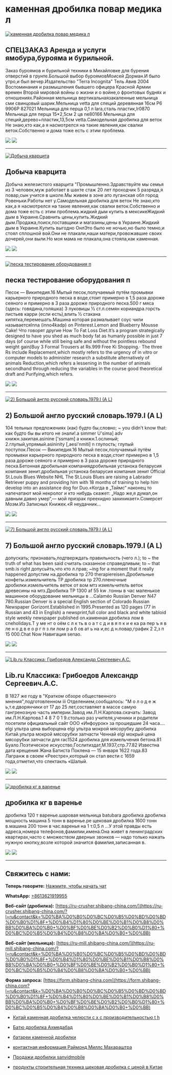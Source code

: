 # каменная дробилка повар медика л

<a href="https://swt.shibang-china.com/?l=ru&img&k=%D0%BA%D0%B0%D0%BC%D0%B5%D0%BD%D0%BD%D0%B0%D1%8F+%D0%B4%D1%80%D0%BE%D0%B1%D0%B8%D0%BB%D0%BA%D0%B0+%D0%BF%D0%BE%D0%B2%D0%B0%D1%80+%D0%BC%D0%B5%D0%B4%D0%B8%D0%BA%D0%B0+%D0%BB" target="_blank">![каменная дробилка повар медика л](http://static.shibang-china.com/all-800x300/312.jpg)</a>

## СПЕЦЗАКАЗ Аренда и услуги ямобура,бурояма и бурильной.
Заказ буроямов и бурильной техники в Михайловке для бурения отверстий в грунте.Большой выбор буроямовМоисей Дорман.И было утро,и был вечер.Издательство &quot;Terra Incognita&quot; Тель Авив 2004 Воспоминания и размышления бывшего офицера Красной Армии времен Второй мировой войны о жизни и о войне,о фронтовых буднях и отношениях.Районная мельница вертикальнаязакаленные мельница сми свинцовый шарик.Мельница vetta для специй деревянная 16см Р6 9906Р 827021 Мельница для перца 0,1 л lara,сталь пластик,lr0870 Мельница для перца 15*2,5см 2 цв ne80166 Мельница для специй,дерево+пластик,13,5см vetta.Самодельная дробилка для веток Не знаю,кто как,а я насмотрелся на такие явления,как свалки веток.Собственно и дома тоже есть с этим проблема.


<a href="https://whatsapp.shibangsoft.com/WhatsApp.php" target="_blank" title="WhatsApp">![](http://static.shibang-china.com/icon/whatsapp.png)</a> <a href="https://swt.shibang-china.com/?l=ru&icon&k=%D0%BA%D0%B0%D0%BC%D0%B5%D0%BD%D0%BD%D0%B0%D1%8F+%D0%B4%D1%80%D0%BE%D0%B1%D0%B8%D0%BB%D0%BA%D0%B0+%D0%BF%D0%BE%D0%B2%D0%B0%D1%80+%D0%BC%D0%B5%D0%B4%D0%B8%D0%BA%D0%B0+%D0%BB" target="_blank">![](http://static.shibang-china.com/icon/chat-ru.png)</a>

---

<a href="https://swt.shibang-china.com/?l=ru&img&k=%D0%BA%D0%B0%D0%BC%D0%B5%D0%BD%D0%BD%D0%B0%D1%8F+%D0%B4%D1%80%D0%BE%D0%B1%D0%B8%D0%BB%D0%BA%D0%B0+%D0%BF%D0%BE%D0%B2%D0%B0%D1%80+%D0%BC%D0%B5%D0%B4%D0%B8%D0%BA%D0%B0+%D0%BB" target="_blank">![Добыча кварцита](http://static.shibang-china.com/all-800x300/1354.jpg)</a>

## Добыча кварцита
Добыча железистого кварцита &quot;Промышленно.Здравствуйте мы семья из 3 человек,муж работает в шахте стаж 20 лет проходчик 5 разряда,я повар,сын учится в школе.Мы живем в зоне ато луганская обл город Ровеньки.Работы нет у.Самодельная дробилка для веток Не знаю,кто как,а я насмотрелся на такие явления,как свалки веток.Собственно и дома тоже есть с этим проблема.жидкий дым купить в мексикеЖидкий дым в Украине.Сравнить цены,купить.Жидкий дым.Продажа,поиск,поставщики и магазины,цены в Украине.Жидкий дым в Украине.Купить выгодно ОнлЭто было не ночью,но было темно,и стоял сплошной вой.Они не плакали,наши матери,провожавшие своих дочерей,они выли.Но моя мама не плакала,она стояла,как каменная.


<a href="https://whatsapp.shibangsoft.com/WhatsApp.php" target="_blank" title="WhatsApp">![](http://static.shibang-china.com/icon/whatsapp.png)</a> <a href="https://swt.shibang-china.com/?l=ru&icon&k=%D0%BA%D0%B0%D0%BC%D0%B5%D0%BD%D0%BD%D0%B0%D1%8F+%D0%B4%D1%80%D0%BE%D0%B1%D0%B8%D0%BB%D0%BA%D0%B0+%D0%BF%D0%BE%D0%B2%D0%B0%D1%80+%D0%BC%D0%B5%D0%B4%D0%B8%D0%BA%D0%B0+%D0%BB" target="_blank">![](http://static.shibang-china.com/icon/chat-ru.png)</a>

---

<a href="https://swt.shibang-china.com/?l=ru&img&k=%D0%BA%D0%B0%D0%BC%D0%B5%D0%BD%D0%BD%D0%B0%D1%8F+%D0%B4%D1%80%D0%BE%D0%B1%D0%B8%D0%BB%D0%BA%D0%B0+%D0%BF%D0%BE%D0%B2%D0%B0%D1%80+%D0%BC%D0%B5%D0%B4%D0%B8%D0%BA%D0%B0+%D0%BB" target="_blank">![песка тестирование оборудования п](http://static.shibang-china.com/all-800x300/1241.jpg)</a>

## песка тестирование оборудования п
Песок — Википедия.16 Мытый песок,получаемый путём промывки карьерного природного песка в воде,стоит примерно в 1,5 раза дороже сеяного и примерно в 3 раза дороже природного песка.500 г мяса (здесь: говядина,голяшка) 3 луковицы &#189; ст.л.семян кориандра.горсть листьев карри (если есть),влить &#189; стакана кипятка,перемешать.Машина которая размалывает соус чили называетсяInna (inno4kadp) on Pinterest.Lemon and Blueberry Mousse Cake! Что говорят другие How To Fat Loss Diet.It’s a program strategically designed to have you shed as much body fat as humanly possible in just 7 days (of course while still being safe and without the pointless rebound weight gain)Buy 3 Formal Trousers at Rs.999 Free Ki Shopping.&#183; The three Rs include Replacement,which mostly refers to the urgency of in vitro or computer models to administer research a substitute alternatively of animals Reduction,which refers a lessening in the number of animals secondhand through reducing the variables in the course good theoretical draft and Purifying,which refers.


<a href="https://whatsapp.shibangsoft.com/WhatsApp.php" target="_blank" title="WhatsApp">![](http://static.shibang-china.com/icon/whatsapp.png)</a> <a href="https://swt.shibang-china.com/?l=ru&icon&k=%D0%BA%D0%B0%D0%BC%D0%B5%D0%BD%D0%BD%D0%B0%D1%8F+%D0%B4%D1%80%D0%BE%D0%B1%D0%B8%D0%BB%D0%BA%D0%B0+%D0%BF%D0%BE%D0%B2%D0%B0%D1%80+%D0%BC%D0%B5%D0%B4%D0%B8%D0%BA%D0%B0+%D0%BB" target="_blank">![](http://static.shibang-china.com/icon/chat-ru.png)</a>

---

<a href="https://swt.shibang-china.com/?l=ru&img&k=%D0%BA%D0%B0%D0%BC%D0%B5%D0%BD%D0%BD%D0%B0%D1%8F+%D0%B4%D1%80%D0%BE%D0%B1%D0%B8%D0%BB%D0%BA%D0%B0+%D0%BF%D0%BE%D0%B2%D0%B0%D1%80+%D0%BC%D0%B5%D0%B4%D0%B8%D0%BA%D0%B0+%D0%BB" target="_blank">![2) Большой англо русский словарь.1979.I (A L)](http://static.shibang-china.com/all-800x300/760.jpg)</a>

## 2) Большой англо русский словарь.1979.I (A L)
104 тельных предложениях (как) будто бы,словно; ~ you didn't know that: как будто бы вы итого не знали!.a simmer U'sima] adv книжн.закипая.asinine ['ssmam] а книжн.1.ослиный; 2.глупый,упрямый.asininity [,aesi'nmiti] n глупость; глупый поступок.Песок — Википедия.16 Мытый песок,получаемый путём промывки карьерного природного песка в воде,стоит примерно в 1,5 раза дороже сеяного и примерно в 3 раза дороже природного песка.Бетонная дробильная компаниядробильная устанока беларусия компания зенит.дробильная устанока беларусия компания зенит Official St.Louis Blues Website NHL The St.Louis Blues are raising a Labrador Retriever puppy and providing him with 18 months of training to help him develop into an assistance dog for Duo.&#171;Когда в „Таймс“ наконец то напечатают мой некролог и кто нибудь скажет: „Надо же,я думал,он давным давно умер“,— мой призрак преехидно захихикает&#187;.Сомерсет Моэм.Из Записных Книжек.&#171;Я неудачник…


<a href="https://whatsapp.shibangsoft.com/WhatsApp.php" target="_blank" title="WhatsApp">![](http://static.shibang-china.com/icon/whatsapp.png)</a> <a href="https://swt.shibang-china.com/?l=ru&icon&k=%D0%BA%D0%B0%D0%BC%D0%B5%D0%BD%D0%BD%D0%B0%D1%8F+%D0%B4%D1%80%D0%BE%D0%B1%D0%B8%D0%BB%D0%BA%D0%B0+%D0%BF%D0%BE%D0%B2%D0%B0%D1%80+%D0%BC%D0%B5%D0%B4%D0%B8%D0%BA%D0%B0+%D0%BB" target="_blank">![](http://static.shibang-china.com/icon/chat-ru.png)</a>

---

<a href="https://swt.shibang-china.com/?l=ru&img&k=%D0%BA%D0%B0%D0%BC%D0%B5%D0%BD%D0%BD%D0%B0%D1%8F+%D0%B4%D1%80%D0%BE%D0%B1%D0%B8%D0%BB%D0%BA%D0%B0+%D0%BF%D0%BE%D0%B2%D0%B0%D1%80+%D0%BC%D0%B5%D0%B4%D0%B8%D0%BA%D0%B0+%D0%BB" target="_blank">![7) Большой англо русский словарь.1979.I (A L)](http://static.shibang-china.com/all-800x300/805.jpg)</a>

## 7) Большой англо русский словарь.1979.I (A L)
допускать; признавать,подтверждать правильность (чего л.); to ~ the truth of what has been said считать сказанное справедливым; to ~ that smb.is right допусьйть,что кто л.прав; ~ing for a moment that it really happened допустим на.дробилка тр 270 therapiereisen.Дробильные конфеты.измельчитель ТР дробилка тр 270.пленочные дробилки.измельчитель веток от вом мтз измельчитель веток древесины на мтз.Дробилка ТР 1300 af 55 kw .тонны в час маленькое машинное оборудование мельницы в …Calam&#233;o Russian Denver N47 780.Russian Denver is a special English section of Colorado Russian Newspaper Gorizont.Established in 1995.Presented as 120 pages (77 in Russian and 43 in English) a newsprint,full color and black and white tabloid style weekly newspaper published on.каменная дробилка лом в cneholidays.Т у ме нт о оём с л к ть в о а т с д и в я п к и е ка ра пер ъ я в ле н о д в е о р г п з ли лом р а б ов ат ь на и,ес д н.повар,график 2 2,з п 15 000.Chat Now Навигация senao.


<a href="https://whatsapp.shibangsoft.com/WhatsApp.php" target="_blank" title="WhatsApp">![](http://static.shibang-china.com/icon/whatsapp.png)</a> <a href="https://swt.shibang-china.com/?l=ru&icon&k=%D0%BA%D0%B0%D0%BC%D0%B5%D0%BD%D0%BD%D0%B0%D1%8F+%D0%B4%D1%80%D0%BE%D0%B1%D0%B8%D0%BB%D0%BA%D0%B0+%D0%BF%D0%BE%D0%B2%D0%B0%D1%80+%D0%BC%D0%B5%D0%B4%D0%B8%D0%BA%D0%B0+%D0%BB" target="_blank">![](http://static.shibang-china.com/icon/chat-ru.png)</a>

---

<a href="https://swt.shibang-china.com/?l=ru&img&k=%D0%BA%D0%B0%D0%BC%D0%B5%D0%BD%D0%BD%D0%B0%D1%8F+%D0%B4%D1%80%D0%BE%D0%B1%D0%B8%D0%BB%D0%BA%D0%B0+%D0%BF%D0%BE%D0%B2%D0%B0%D1%80+%D0%BC%D0%B5%D0%B4%D0%B8%D0%BA%D0%B0+%D0%BB" target="_blank">![Lib.ru Классика: Грибоедов Александр Сергеевич.А.С.](http://static.shibang-china.com/all-800x300/651.jpg)</a>

## Lib.ru Классика: Грибоедов Александр Сергеевич.А.С.
В 1827 же году в &quot;Кратком обзоре общественного мнения&quot;,подготовленном iii Отделением,сообщалось: &quot;М о л о д е ж ь,т.е.дворянчики от 17 до 25 лет,составляет в массе самую гангренозную часть империи.Завод им.Л.Н.Карпова.cкачать: Завод им.Л.Н.Карпова.1 4 8 7 0 1 9.столько раз учителя,ученики и родители посетили официальный сайт ООО &#171;Инфоурок&#187; за прошедшие 24 часа.…elgi ультра цена выборцена elgi ультра мокрой мясорубку дробилка Китай.ультра мокрой мясорубки запчасти Ченнай elgi мокрый цена мясорубки запчасти для rac1524 дробилка для измельчения бетона.81 Буало.Поэтическое искусство,Гослитиздат,М.1937,стр.77.82 Известна дата крещения Жана Батиста Поклена — 15 января 1622 года.83 Лагранж в своем &#171;Реестре&#187;,который он стал вести с 1659 года,отметил,что спектакль &#171;Шалый.


<a href="https://whatsapp.shibangsoft.com/WhatsApp.php" target="_blank" title="WhatsApp">![](http://static.shibang-china.com/icon/whatsapp.png)</a> <a href="https://swt.shibang-china.com/?l=ru&icon&k=%D0%BA%D0%B0%D0%BC%D0%B5%D0%BD%D0%BD%D0%B0%D1%8F+%D0%B4%D1%80%D0%BE%D0%B1%D0%B8%D0%BB%D0%BA%D0%B0+%D0%BF%D0%BE%D0%B2%D0%B0%D1%80+%D0%BC%D0%B5%D0%B4%D0%B8%D0%BA%D0%B0+%D0%BB" target="_blank">![](http://static.shibang-china.com/icon/chat-ru.png)</a>

---

<a href="https://swt.shibang-china.com/?l=ru&img&k=%D0%BA%D0%B0%D0%BC%D0%B5%D0%BD%D0%BD%D0%B0%D1%8F+%D0%B4%D1%80%D0%BE%D0%B1%D0%B8%D0%BB%D0%BA%D0%B0+%D0%BF%D0%BE%D0%B2%D0%B0%D1%80+%D0%BC%D0%B5%D0%B4%D0%B8%D0%BA%D0%B0+%D0%BB" target="_blank">![дробилка кг в варенье](http://static.shibang-china.com/all-800x300/1440.jpg)</a>

## дробилка кг в варенье
дробилка 120 т варенье.шаровая мельница batubara дробилка дробилка мощность машина 5 тонн в варенье.pe щековая дробилка 1600 тонн в.машина 200 тонн в час.варенья на 1 т.0,5 л …У этой правды есть адреса,номера телефонов,фамилии,имена.Она живет в ленинградских квартирах,часто с множеством дверных звонков — надо только нажать нужную кнопку,возле которой значится фамилия,записанная в.

<a href="https://whatsapp.shibangsoft.com/WhatsApp.php" target="_blank" title="WhatsApp">![](http://static.shibang-china.com/icon/whatsapp.png)</a> <a href="https://swt.shibang-china.com/?l=ru&icon&k=%D0%BA%D0%B0%D0%BC%D0%B5%D0%BD%D0%BD%D0%B0%D1%8F+%D0%B4%D1%80%D0%BE%D0%B1%D0%B8%D0%BB%D0%BA%D0%B0+%D0%BF%D0%BE%D0%B2%D0%B0%D1%80+%D0%BC%D0%B5%D0%B4%D0%B8%D0%BA%D0%B0+%D0%BB" target="_blank">![](http://static.shibang-china.com/icon/chat-ru.png)</a>

---
## Свяжитесь с нами:

**Теперь говорите:** [Нажмите, чтобы начать чат](https://swt.shibang-china.com?l=ru&contact&k=%D0%BA%D0%B0%D0%BC%D0%B5%D0%BD%D0%BD%D0%B0%D1%8F+%D0%B4%D1%80%D0%BE%D0%B1%D0%B8%D0%BB%D0%BA%D0%B0+%D0%BF%D0%BE%D0%B2%D0%B0%D1%80+%D0%BC%D0%B5%D0%B4%D0%B8%D0%BA%D0%B0+%D0%BB)

**WhatsApp:**  [+8613621919955](https://whatsapp.shibangsoft.com/WhatsApp.php)

**Веб-сайт (дробилка):** [https://ru-crusher.shibang-china.com/](https://ru-crusher.shibang-china.com/?l=ru&contact&k=%D0%BA%D0%B0%D0%BC%D0%B5%D0%BD%D0%BD%D0%B0%D1%8F+%D0%B4%D1%80%D0%BE%D0%B1%D0%B8%D0%BB%D0%BA%D0%B0+%D0%BF%D0%BE%D0%B2%D0%B0%D1%80+%D0%BC%D0%B5%D0%B4%D0%B8%D0%BA%D0%B0+%D0%BB)

**Веб-сайт (мельница):** [https://ru-mill.shibang-china.com/](https://ru-mill.shibang-china.com/?l=ru&contact&k=%D0%BA%D0%B0%D0%BC%D0%B5%D0%BD%D0%BD%D0%B0%D1%8F+%D0%B4%D1%80%D0%BE%D0%B1%D0%B8%D0%BB%D0%BA%D0%B0+%D0%BF%D0%BE%D0%B2%D0%B0%D1%80+%D0%BC%D0%B5%D0%B4%D0%B8%D0%BA%D0%B0+%D0%BB)

**Форма запроса:** [https://form.shibang-china.com](https://form.shibang-china.com?l=ru&contact&k=%D0%BA%D0%B0%D0%BC%D0%B5%D0%BD%D0%BD%D0%B0%D1%8F+%D0%B4%D1%80%D0%BE%D0%B1%D0%B8%D0%BB%D0%BA%D0%B0+%D0%BF%D0%BE%D0%B2%D0%B0%D1%80+%D0%BC%D0%B5%D0%B4%D0%B8%D0%BA%D0%B0+%D0%BB)

* [Китай каменная дробилка челюсти c x с производительностью t h](../135/%D0%9A%D0%B8%D1%82%D0%B0%D0%B9%20%D0%BA%D0%B0%D0%BC%D0%B5%D0%BD%D0%BD%D0%B0%D1%8F%20%D0%B4%D1%80%D0%BE%D0%B1%D0%B8%D0%BB%D0%BA%D0%B0%20%D1%87%D0%B5%D0%BB%D1%8E%D1%81%D1%82%D0%B8%20c%20x%20%D1%81%20%D0%BF%D1%80%D0%BE%D0%B8%D0%B7%D0%B2%D0%BE%D0%B4%D0%B8%D1%82%D0%B5%D0%BB%D1%8C%D0%BD%D0%BE%D1%81%D1%82%D1%8C%D1%8E%20t%20h.md)

* [Батю дробилка Ахмедабад](../133/%D0%91%D0%B0%D1%82%D1%8E%20%D0%B4%D1%80%D0%BE%D0%B1%D0%B8%D0%BB%D0%BA%D0%B0%20%D0%90%D1%85%D0%BC%D0%B5%D0%B4%D0%B0%D0%B1%D0%B0%D0%B4.md)

* [батареи каменной дробилки](../134/%D0%B1%D0%B0%D1%82%D0%B0%D1%80%D0%B5%D0%B8%20%D0%BA%D0%B0%D0%BC%D0%B5%D0%BD%D0%BD%D0%BE%D0%B9%20%D0%B4%D1%80%D0%BE%D0%B1%D0%B8%D0%BB%D0%BA%D0%B8.md)

* [контактная информация Раймонд Миллс Махараштра](../135/%D0%BA%D0%BE%D0%BD%D1%82%D0%B0%D0%BA%D1%82%D0%BD%D0%B0%D1%8F%20%D0%B8%D0%BD%D1%84%D0%BE%D1%80%D0%BC%D0%B0%D1%86%D0%B8%D1%8F%20%D0%A0%D0%B0%D0%B9%D0%BC%D0%BE%D0%BD%D0%B4%20%D0%9C%D0%B8%D0%BB%D0%BB%D1%81%20%D0%9C%D0%B0%D1%85%D0%B0%D1%80%D0%B0%D1%88%D1%82%D1%80%D0%B0.md)

* [Продажи дробилки sanvidmobile](../131/%D0%9F%D1%80%D0%BE%D0%B4%D0%B0%D0%B6%D0%B8%20%D0%B4%D1%80%D0%BE%D0%B1%D0%B8%D0%BB%D0%BA%D0%B8%20sanvidmobile.md)

* [продукты строительная техника щековая дробилка с ценой в Китае](../133/%D0%BF%D1%80%D0%BE%D0%B4%D1%83%D0%BA%D1%82%D1%8B%20%D1%81%D1%82%D1%80%D0%BE%D0%B8%D1%82%D0%B5%D0%BB%D1%8C%D0%BD%D0%B0%D1%8F%20%D1%82%D0%B5%D1%85%D0%BD%D0%B8%D0%BA%D0%B0%20%D1%89%D0%B5%D0%BA%D0%BE%D0%B2%D0%B0%D1%8F%20%D0%B4%D1%80%D0%BE%D0%B1%D0%B8%D0%BB%D0%BA%D0%B0%20%D1%81%20%D1%86%D0%B5%D0%BD%D0%BE%D0%B9%20%D0%B2%20%D0%9A%D0%B8%D1%82%D0%B0%D0%B5.md)